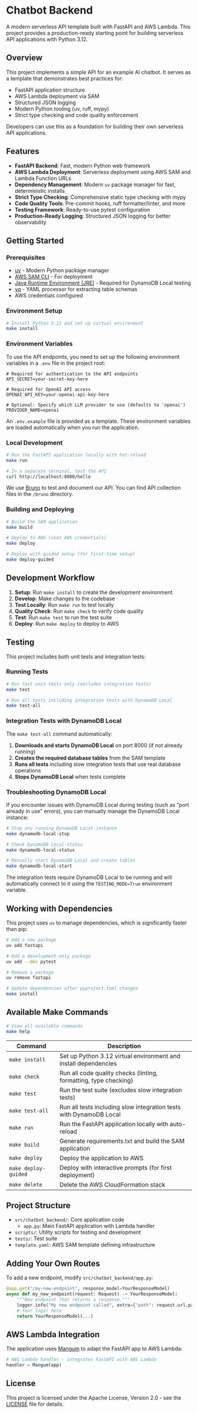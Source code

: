 # Chatbot Backend

A modern serverless API template built with FastAPI and AWS Lambda. This project provides a production-ready starting point for building serverless API applications with Python 3.12.

## Overview

This project implements a simple API for an example AI chatbot. It serves as a template that demonstrates best practices for:

- FastAPI application structure
- AWS Lambda deployment via SAM
- Structured JSON logging
- Modern Python tooling (uv, ruff, mypy)
- Strict type checking and code quality enforcement

Developers can use this as a foundation for building their own serverless API applications.

## Features

- **FastAPI Backend**: Fast, modern Python web framework
- **AWS Lambda Deployment**: Serverless deployment using AWS SAM and Lambda Function URLs
- **Dependency Management**: Modern `uv` package manager for fast, deterministic installs
- **Strict Type Checking**: Comprehensive static type checking with mypy
- **Code Quality Tools**: Pre-commit hooks, ruff formatter/linter, and more
- **Testing Framework**: Ready-to-use pytest configuration
- **Production-Ready Logging**: Structured JSON logging for better observability

## Getting Started

### Prerequisites

- [uv](https://github.com/astral-sh/uv) - Modern Python package manager
- [AWS SAM CLI](https://docs.aws.amazon.com/serverless-application-model/latest/developerguide/install-sam-cli.html) - For deployment
- [Java Runtime Environment (JRE)](https://www.oracle.com/java/technologies/downloads/) - Required for DynamoDB Local testing
- [yq](https://github.com/mikefarah/yq) - YAML processor for extracting table schemas
- AWS credentials configured

### Environment Setup

```bash
# Install Python 3.12 and set up virtual environment
make install
```

### Environment Variables

To use the API endpoints, you need to set up the following environment variables in a `.env` file in the project root:

```
# Required for authentication to the API endpoints
API_SECRET=your-secret-key-here

# Required for OpenAI API access
OPENAI_API_KEY=your-openai-api-key-here

# Optional: Specify which LLM provider to use (defaults to 'openai')
PROVIDER_NAME=openai
```

An `.env.example` file is provided as a template. These environment variables are loaded automatically when you run the application.

### Local Development

```bash
# Run the FastAPI application locally with hot-reload
make run

# In a separate terminal, test the API
curl http://localhost:8080/hello
```

We use [Bruno](https://www.usebruno.com/) to test and document our API. You can find API collection files in the `/bruno` directory.

### Building and Deploying

```bash
# Build the SAM application
make build

# Deploy to AWS (uses AWS credentials)
make deploy

# Deploy with guided setup (for first-time setup)
make deploy-guided
```

## Development Workflow

1. **Setup**: Run `make install` to create the development environment
2. **Develop**: Make changes to the codebase
3. **Test Locally**: Run `make run` to test locally
4. **Quality Check**: Run `make check` to verify code quality
5. **Test**: Run `make test` to run the test suite
6. **Deploy**: Run `make deploy` to deploy to AWS

## Testing

This project includes both unit tests and integration tests:

### Running Tests

```bash
# Run fast unit tests only (excludes integration tests)
make test

# Run all tests including integration tests with DynamoDB Local
make test-all
```

### Integration Tests with DynamoDB Local

The `make test-all` command automatically:

1. **Downloads and starts DynamoDB Local** on port 8000 (if not already running)
2. **Creates the required database tables** from the SAM template
3. **Runs all tests** including slow integration tests that use real database operations
4. **Stops DynamoDB Local** when tests complete

### Troubleshooting DynamoDB Local

If you encounter issues with DynamoDB Local during testing (such as "port already in use" errors), you can manually manage the DynamoDB Local instance:

```bash
# Stop any running DynamoDB Local instance
make dynamodb-local-stop

# Check DynamoDB Local status
make dynamodb-local-status

# Manually start DynamoDB Local and create tables
make dynamodb-local-start
```

The integration tests require DynamoDB Local to be running and will automatically connect to it using the `TESTING_MODE=True` environment variable.

## Working with Dependencies

This project uses `uv` to manage dependencies, which is significantly faster than pip:

```bash
# Add a new package
uv add fastapi

# Add a development-only package
uv add --dev pytest

# Remove a package
uv remove fastapi

# Update dependencies after pyproject.toml changes
make install
```

## Available Make Commands

```bash
# View all available commands
make help
```

| Command              | Description                                                        |
| -------------------- | ------------------------------------------------------------------ |
| `make install`       | Set up Python 3.12 virtual environment and install dependencies    |
| `make check`         | Run all code quality checks (linting, formatting, type checking)   |
| `make test`          | Run the test suite (excludes slow integration tests)               |
| `make test-all`      | Run all tests including slow integration tests with DynamoDB Local |
| `make run`           | Run the FastAPI application locally with auto-reload               |
| `make build`         | Generate requirements.txt and build the SAM application            |
| `make deploy`        | Deploy the application to AWS                                      |
| `make deploy-guided` | Deploy with interactive prompts (for first deployment)             |
| `make delete`        | Delete the AWS CloudFormation stack                                |

## Project Structure

- `src/chatbot_backend/`: Core application code
  - `app.py`: Main FastAPI application with Lambda handler
- `scripts/`: Utility scripts for testing and development
- `tests/`: Test suite
- `template.yaml`: AWS SAM template defining infrastructure

## Adding Your Own Routes

To add a new endpoint, modify `src/chatbot_backend/app.py`:

```python
@app.get("/my-new-endpoint", response_model=YourResponseModel)
async def my_new_endpoint(request: Request) -> YourResponseModel:
    """New endpoint that returns a response."""
    logger.info("My new endpoint called", extra={"path": request.url.path})
    # Your logic here
    return YourResponseModel(...)
```

## AWS Lambda Integration

The application uses [Mangum](https://github.com/jordaneremieff/mangum) to adapt the FastAPI app to AWS Lambda:

```python
# AWS Lambda handler - integrates FastAPI with AWS Lambda
handler = Mangum(app)
```

## License

This project is licensed under the Apache License, Version 2.0 - see the [LICENSE](LICENSE) file for details.
